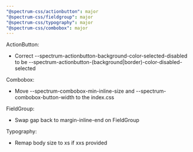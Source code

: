 ```yaml
---
"@spectrum-css/actionbutton": major
"@spectrum-css/fieldgroup": major
"@spectrum-css/typography": major
"@spectrum-css/combobox": major
---
```


ActionButton:

- Correct --spectrum-actionbutton-background-color-selected-disabled to be --spectrum-actionbutton-(background|border)-color-disabled-selected

Combobox:

- Move --spectrum-combobox-min-inline-size and --spectrum-combobox-button-width to the index.css

FieldGroup:

- Swap gap back to margin-inline-end on FieldGroup

Typography:

- Remap body size to xs if xxs provided
